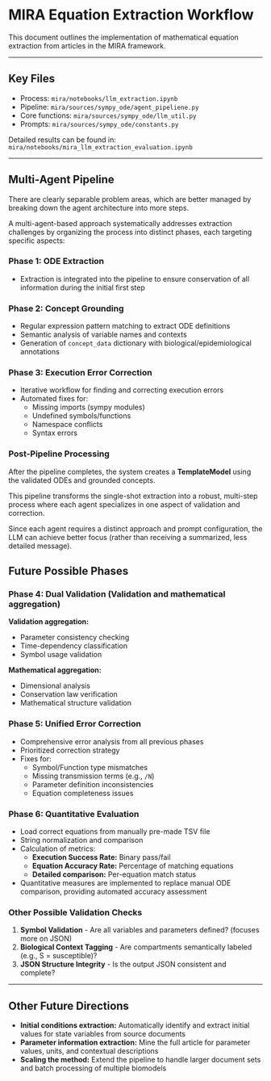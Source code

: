 # MIRA Equation Extraction Workflow

This document outlines the implementation of mathematical equation extraction from
articles in the MIRA framework.

---

## Key Files
- Process: `mira/notebooks/llm_extraction.ipynb`
- Pipeline: `mira/sources/sympy_ode/agent_pipeliene.py`
- Core functions: `mira/sources/sympy_ode/llm_util.py`
- Prompts: `mira/sources/sympy_ode/constants.py`

Detailed results can be found in: `mira/notebooks/mira_llm_extraction_evaluation.ipynb`

---

## Multi-Agent Pipeline

There are clearly separable problem areas, which are better managed by breaking
down the agent architecture into more steps.

A multi-agent-based approach systematically addresses extraction challenges by
organizing the process into distinct phases, each targeting specific aspects:

### Phase 1: ODE Extraction
- Extraction is integrated into the pipeline to ensure conservation of all
  information during the initial first step

### Phase 2: Concept Grounding
- Regular expression pattern matching to extract ODE definitions
- Semantic analysis of variable names and contexts
- Generation of `concept_data` dictionary with biological/epidemiological
  annotations

### Phase 3: Execution Error Correction
- Iterative workflow for finding and correcting execution errors
- Automated fixes for:
  - Missing imports (sympy modules)
  - Undefined symbols/functions
  - Namespace conflicts
  - Syntax errors

### Post-Pipeline Processing

After the pipeline completes, the system creates a **TemplateModel** using the
validated ODEs and grounded concepts.

This pipeline transforms the single-shot extraction into a robust, multi-step
process where each agent specializes in one aspect of validation and correction.

Since each agent requires a distinct approach and prompt configuration, the LLM
can achieve better focus (rather than receiving a summarized, less detailed
message).

## Future Possible Phases

### Phase 4: Dual Validation (Validation and mathematical aggregation)

**Validation aggregation:**
- Parameter consistency checking
- Time-dependency classification
- Symbol usage validation

**Mathematical aggregation:**
- Dimensional analysis
- Conservation law verification
- Mathematical structure validation

### Phase 5: Unified Error Correction 
- Comprehensive error analysis from all previous phases
- Prioritized correction strategy
- Fixes for:
  - Symbol/Function type mismatches
  - Missing transmission terms (e.g., `/N`)
  - Parameter definition inconsistencies
  - Equation completeness issues

### Phase 6: Quantitative Evaluation 
- Load correct equations from manually pre-made TSV file
- String normalization and comparison
- Calculation of metrics:
  - **Execution Success Rate:** Binary pass/fail
  - **Equation Accuracy Rate:** Percentage of matching equations
  - **Detailed comparison:** Per-equation match status
- Quantitative measures are implemented to replace manual ODE comparison, 
  providing automated accuracy assessment

### Other Possible Validation Checks
1. **Symbol Validation** - Are all variables and parameters defined? (focuses 
   more on JSON)
2. **Biological Context Tagging** - Are compartments semantically labeled 
   (e.g., S = susceptible)?
3. **JSON Structure Integrity** - Is the output JSON consistent and complete?

---

## Other Future Directions

- **Initial conditions extraction:** Automatically identify and extract initial 
  values for state variables from source documents
- **Parameter information extraction:** Mine the full article for parameter 
  values, units, and contextual descriptions
- **Scaling the method:** Extend the pipeline to handle larger document sets 
  and batch processing of multiple biomodels
